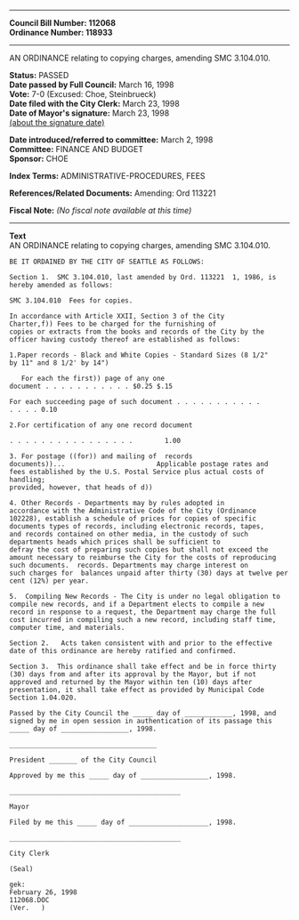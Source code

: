* * * * *  
  
**Council Bill Number: [](#h0)[](#h2)112068**   
**Ordinance Number: 118933**  
  
* * * * *  
  
AN ORDINANCE relating to copying charges, amending SMC 3.104.010.  
  
**Status:** PASSED   
**Date passed by Full Council:** March 16, 1998   
**Vote:** 7-0 (Excused: Choe, Steinbrueck)   
**Date filed with the City Clerk:** March 23, 1998   
**Date of Mayor's signature:** March 23, 1998   
[(about the signature date)](/~public/approvaldate.htm)   
  
  
**Date introduced/referred to committee:** March 2, 1998   
**Committee:** FINANCE AND BUDGET   
**Sponsor:** CHOE   
  
**Index Terms:** ADMINISTRATIVE-PROCEDURES, FEES  
  
**References/Related Documents:** Amending: Ord 113221  
  
**Fiscal Note:** *(No fiscal note available at this time)*  
  
* * * * *  
  
**Text**  
    AN ORDINANCE relating to copying charges, amending SMC  3.104.010.  
  
    BE IT ORDAINED BY THE CITY OF SEATTLE AS FOLLOWS:  
  
    Section 1.  SMC 3.104.010, last amended by Ord. 113221  1, 1986, is  
    hereby amended as follows:  
  
    SMC 3.104.010  Fees for copies.  
  
    In accordance with Article XXII, Section 3 of the City  
    Charter,f)) Fees to be charged for the furnishing of  
    copies or extracts from the books and records of the City by the  
    officer having custody thereof are established as follows:  
  
    1.Paper records - Black and White Copies - Standard Sizes (8 1/2"  
    by 11" and 8 1/2' by 14")  
  
       For each the first)) page of any one  
    document . . . . . . . . . . . $0.25 $.15   
  
    For each succeeding page of such document . . . . . . . . . . .  
    . . . . 0.10  
  
    2.For certification of any one record document  
  
    . . . . . . . . . . . . . . . .        1.00  
  
    3. For postage ((for)) and mailing of  records   
    documents))...                       Applicable postage rates and  
    fees established by the U.S. Postal Service plus actual costs of  
    handling;                                                
    provided, however, that heads of d))  
  
    4. Other Records - Departments may by rules adopted in  
    accordance with the Administrative Code of the City (Ordinance  
    102228), establish a schedule of prices for copies of specific   
    documents types of records, including electronic records, tapes,  
    and records contained on other media, in the custody of such  
    departments heads which prices shall be sufficient to  
    defray the cost of preparing such copies but shall not exceed the  
    amount necessary to reimburse the City for the costs of reproducing  
    such documents.  records. Departments may charge interest on  
    such charges for  balances unpaid after thirty (30) days at twelve per  
    cent (12%) per year.  
  
    5.  Compiling New Records - The City is under no legal obligation to  
    compile new records, and if a Department elects to compile a new  
    record in response to a request, the Department may charge the full  
    cost incurred in compiling such a new record, including staff time,  
    computer time, and materials.  
  
    Section 2.   Acts taken consistent with and prior to the effective  
    date of this ordinance are hereby ratified and confirmed.  
  
    Section 3.  This ordinance shall take effect and be in force thirty  
    (30) days from and after its approval by the Mayor, but if not  
    approved and returned by the Mayor within ten (10) days after  
    presentation, it shall take effect as provided by Municipal Code  
    Section 1.04.020.  
  
    Passed by the City Council the _____ day of ____________, 1998, and  
    signed by me in open session in authentication of its passage this  
    _____ day of _________________, 1998.  
  
    _____________________________________  
  
    President _______ of the City Council  
  
    Approved by me this _____ day of _________________, 1998.  
  
    ___________________________________________  
  
    Mayor  
  
    Filed by me this _____ day of ____________________, 1998.  
  
    ___________________________________________  
  
    City Clerk  
  
    (Seal)  
  
    gek:  
    February 26, 1998  
    112068.DOC  
    (Ver.   )  
